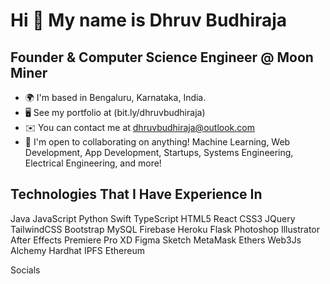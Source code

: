# Hi 👋 My name is Dhruv Budhiraja
## Founder & Computer Science Engineer @ Moon Miner
* 🌍  I'm based in Bengaluru, Karnataka, India. <br>
* 🖥️  See my portfolio at (bit.ly/dhruvbudhiraja) <br>
* ✉️  You can contact me at dhruvbudhiraja@outlook.com <br>
* 🤝  I'm open to collaborating on anything! Machine Learning, Web Development, App Development, Startups, Systems Engineering, Electrical Engineering, and more! <br>

## Technologies That I Have Experience In
Java JavaScript Python Swift TypeScript HTML5 React CSS3 JQuery TailwindCSS Bootstrap MySQL Firebase Heroku Flask Photoshop Illustrator After Effects Premiere Pro XD Figma Sketch MetaMask Ethers Web3Js Alchemy Hardhat IPFS Ethereum

Socials
   
